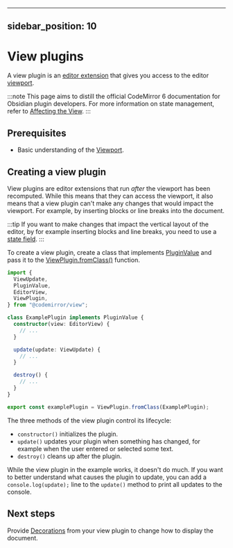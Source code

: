 <!--
 * @Author: luhaifeng666 youzui@hotmail.com
 * @Date: 2022-08-23 19:35:52
 * @LastEditors: luhaifeng666
 * @LastEditTime: 2022-08-24 00:16:13
 * @Description: 
-->
---
sidebar_position: 10
---

# View plugins

A view plugin is an [editor extension](index.md) that gives you access to the editor [viewport](viewport.md).

:::note
This page aims to distill the official CodeMirror 6 documentation for Obsidian plugin developers. For more information on state management, refer to [Affecting the View](https://codemirror.net/docs/guide/#affecting-the-view).
:::

## Prerequisites

- Basic understanding of the [Viewport](viewport.md).

## Creating a view plugin

View plugins are editor extensions that run _after_ the viewport has been recomputed. While this means that they can access the viewport, it also means that a view plugin can't make any changes that would impact the viewport. For example, by inserting blocks or line breaks into the document.

:::tip
If you want to make changes that impact the vertical layout of the editor, by for example inserting blocks and line breaks, you need to use a [state field](state-fields.md).
:::

To create a view plugin, create a class that implements [PluginValue](https://codemirror.net/docs/ref/#view.PluginValue) and pass it to the [ViewPlugin.fromClass()](https://codemirror.net/docs/ref/#view.ViewPlugin^fromClass) function.

```ts
import {
  ViewUpdate,
  PluginValue,
  EditorView,
  ViewPlugin,
} from "@codemirror/view";

class ExamplePlugin implements PluginValue {
  constructor(view: EditorView) {
    // ...
  }

  update(update: ViewUpdate) {
    // ...
  }

  destroy() {
    // ...
  }
}

export const examplePlugin = ViewPlugin.fromClass(ExamplePlugin);
```

The three methods of the view plugin control its lifecycle:

- `constructor()` initializes the plugin.
- `update()` updates your plugin when something has changed, for example when the user entered or selected some text.
- `destroy()` cleans up after the plugin.

While the view plugin in the example works, it doesn't do much. If you want to better understand what causes the plugin to update, you can add a `console.log(update);` line to the `update()` method to print all updates to the console.

## Next steps

Provide [Decorations](decorations.md) from your view plugin to change how to display the document.

